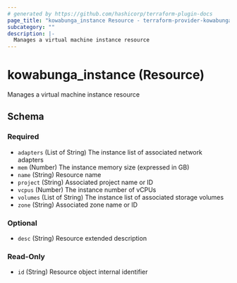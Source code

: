 ```yaml
---
# generated by https://github.com/hashicorp/terraform-plugin-docs
page_title: "kowabunga_instance Resource - terraform-provider-kowabunga"
subcategory: ""
description: |-
  Manages a virtual machine instance resource
---
```


# kowabunga_instance (Resource)

Manages a virtual machine instance resource



<!-- schema generated by tfplugindocs -->
## Schema

### Required

- `adapters` (List of String) The instance list of associated network adapters
- `mem` (Number) The instance memory size (expressed in GB)
- `name` (String) Resource name
- `project` (String) Associated project name or ID
- `vcpus` (Number) The instance number of vCPUs
- `volumes` (List of String) The instance list of associated storage volumes
- `zone` (String) Associated zone name or ID

### Optional

- `desc` (String) Resource extended description

### Read-Only

- `id` (String) Resource object internal identifier


